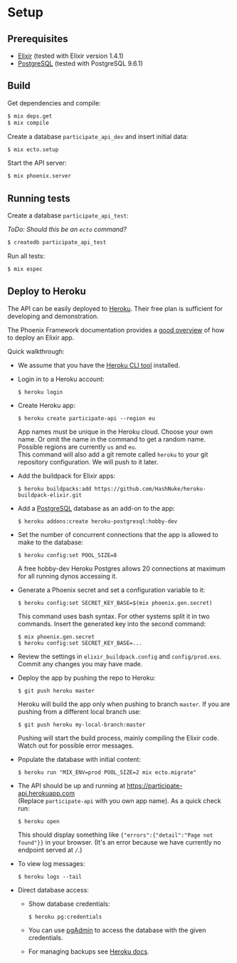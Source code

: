# Setup

## Prerequisites

- [Elixir](http://elixir-lang.org/) (tested with Elixir version 1.4.1)
- [PostgreSQL](https://www.postgresql.org/) (tested with PostgreSQL 9.6.1)


## Build

Get dependencies and compile:

```sh
$ mix deps.get
$ mix compile
```

Create a database `participate_api_dev` and insert initial data:

```sh
$ mix ecto.setup
```

Start the API server:

```sh
$ mix phoenix.server
```

## Running tests

Create a database `participate_api_test`:

_ToDo: Should this be an `ecto` command?_

```sh
$ createdb participate_api_test
```

Run all tests:

```sh
$ mix espec
```

## Deploy to Heroku

The API can be easily deployed to [Heroku](https://www.heroku.com/home).
Their free plan is sufficient for developing and demonstration.

The Phoenix Framework documentation provides a [good overview](http://www.phoenixframework.org/docs/heroku) of how to deploy an Elixir app.

Quick walkthrough:

- We assume that you have the [Heroku CLI tool](https://devcenter.heroku.com/categories/command-line) installed.
- Login in to a Heroku account:  
  
  ```  
  $ heroku login
  ```  
- Create Heroku app:  

  ```
  $ heroku create participate-api --region eu
  ```  

  App names must be unique in the Heroku cloud. Choose your own name.  Or omit the name in the command to get a random name.  
  Possible regions are currently `us` and `eu`.  
  This command will also add a git remote called `heroku` to your git repository configuration. We will push to it later.
- Add the buildpack for Elixir apps:  
  
  ```
  $ heroku buildpacks:add https://github.com/HashNuke/heroku-buildpack-elixir.git
  ```
- Add a [PostgreSQL](https://elements.heroku.com/addons/heroku-postgresql) database as an add-on to the app:  
    
  ```
  $ heroku addons:create heroku-postgresql:hobby-dev
  ```
- Set the number of concurrent connections that the app is allowed to make to the database:  
  
  ```
  $ heroku config:set POOL_SIZE=8
  ```
  
  A free hobby-dev Heroku Postgres allows 20 connections at maximum for all running dynos accessing it.
- Generate a Phoenix secret and set a configuration variable to it:  
  
  ```
  $ heroku config:set SECRET_KEY_BASE=$(mix phoenix.gen.secret)
  ```

  This command uses bash syntax. For other systems split it in two commands. Insert the generated key into the second command:
  
  ```
  $ mix phoenix.gen.secret
  $ heroku config:set SECRET_KEY_BASE=...
  ```
- Review the settings in `elixir_buildpack.config` and `config/prod.exs`.  
  Commit any changes you may have made.
- Deploy the app by pushing the repo to Heroku:
  
  ```
  $ git push heroku master
  ```
  
  Heroku will build the app only when pushing to branch `master`.
  If you are pushing from a different local branch use:
  
  ```
  $ git push heroku my-local-branch:master
  ```
  
  Pushing will start the build process, mainly compiling the Elixir code. Watch out for possible error messages.
- Populate the database with initial content:
  
  ```
  $ heroku run "MIX_ENV=prod POOL_SIZE=2 mix ecto.migrate"
  ```
- The API should be up and running at https://participate-api.herokuapp.com  
  (Replace `participate-api` with you own app name).
  As a quick check run:

  ```
  $ heroku open
  ```
  This should display something like `{"errors":{"detail":"Page not found"}}` in your browser. (It's an error because we have currently no endpoint served at `/`.)
- To view log messages:
  
  ```
  $ heroku logs --tail
  ```
- Direct database access:
    - Show database credentials:
    
      ```
      $ heroku pg:credentials
      ```
    - You can use [pgAdmin](https://www.pgadmin.org/) to access the database with the given credentials.
    - For managing backups see [Heroku docs](https://devcenter.heroku.com/articles/heroku-postgres-backups).
      